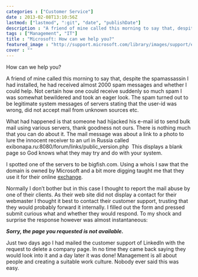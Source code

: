 ```yaml
---
categories : ["Customer Service"]
date : 2013-02-08T13:10:56Z
lastmod: ["lastmod", ":git", "date", "publishDate"]
description : "A friend of mine called this morning to say that, despite the spamassassin I had installed, he had received almost 2000 spam messages and whether I could help. Not certain how one could receive suddenly so much spam I was somewhat bewildered and took an eager look."
tags : ["Management", "IT"]
title : "Microsoft: How can we help you?"
featured_image : "http://support.microsoft.com/library/images/support/en-us/SMChero_0043_hero44-preferred-HOMEPAGE.jpg"
cover : ""
---
```



How can we help you?

A friend of mine called this morning to say that, despite the spamassassin I had installed, he had received almost 2000 spam messages and whether I could help. Not certain how one could receive suddenly so much spam I was somewhat bewildered and took an eager look. The spam turned out to be legitimate system messages of servers stating that the user-id was wrong, did not accept mail from unknown sources etc.

What had happened is that someone had hijacked his e-mail id to send bulk mail using various servers, thank goodness not ours. There is nothing much that you can do about it. The mail message was about a link to a photo to lure the innocent receiver to an url in Russia called exibonapa.ru:8080/forum/links/public_version.php  This displays a blank page so God knows what they may try and do with your system.

I spotted one of the servers to be bigfish.com. Using a whois I saw that the domain is owned by Microsoft and a bit more digging taught me that they use it for their online [exchange](http://www.microsoft.com/exchange/en-us/exchange-online-hosted-email.aspx "exchange").

Normally I don’t bother but in this case I thought to report the mail abuse by one of their clients. As their web site did not display a contact for their webmaster I thought it best to contact their customer support, trusting that they would probably forward it internally. I filled out the form and pressed submit curious what and whether they would respond. To my shock and surprise the response however was almost instantaneous:

***Sorry, the page you requested is not available.***

Just two days ago I had mailed the customer support of LinkedIn with the request to delete a company page. In no time they came back saying they would look into it and a day later it was done! Management is all about people and creating a suitable work culture. Nobody ever said this was easy.

